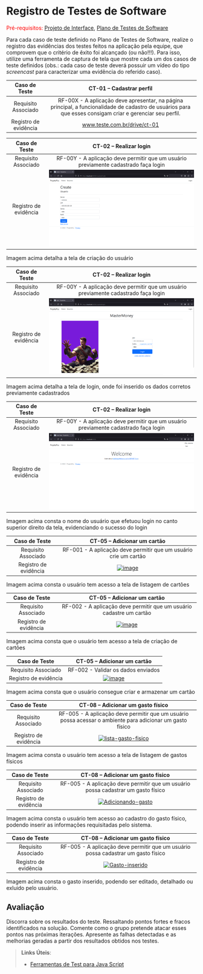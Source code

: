 # Registro de Testes de Software

<span style="color:red">Pré-requisitos: <a href="3-Projeto de Interface.md"> Projeto de Interface</a></span>, <a href="8-Plano de Testes de Software.md"> Plano de Testes de Software</a>

Para cada caso de teste definido no Plano de Testes de Software, realize o registro das evidências dos testes feitos na aplicação pela equipe, que comprovem que o critério de êxito foi alcançado (ou não!!!). Para isso, utilize uma ferramenta de captura de tela que mostre cada um dos casos de teste definidos (obs.: cada caso de teste deverá possuir um vídeo do tipo _screencast_ para caracterizar uma evidência do referido caso).

| **Caso de Teste** 	| **CT-01 – Cadastrar perfil** 	|
|:---:	|:---:	|
|	Requisito Associado 	| RF-00X - A aplicação deve apresentar, na página principal, a funcionalidade de cadastro de usuários para que esses consigam criar e gerenciar seu perfil. |
|Registro de evidência | www.teste.com.br/drive/ct-01 |

| **Caso de Teste** 	| **CT-02 – Realizar login** 	|
|:---:	|:---:	|
|	Requisito Associado 	| RF-00Y - A aplicação deve permitir que um usuário previamente cadastrado faça login |
|Registro de evidência | ![cadastro](https://github.com/ICEI-PUC-Minas-PMV-ADS/pmv-ads-2024-1-e2-proj-int-t9-pmv-ads-2024-1-e2-proj-gestaocontas/blob/main/docs/img/cadastro%20usuario%20nonono.png) |

Imagem acima detalha a tela de criação do usuário

| **Caso de Teste** 	| **CT-02 – Realizar login** 	|
|:---:	|:---:	|
|	Requisito Associado 	| RF-00Y - A aplicação deve permitir que um usuário previamente cadastrado faça login |
|Registro de evidência | ![telalogin](https://github.com/ICEI-PUC-Minas-PMV-ADS/pmv-ads-2024-1-e2-proj-int-t9-pmv-ads-2024-1-e2-proj-gestaocontas/blob/main/docs/img/login%20usuario%20nonono.png) |

Imagem acima detalha a tela de login, onde foi inserido os dados corretos previamente cadastrados

| **Caso de Teste** 	| **CT-02 – Realizar login** 	|
|:---:	|:---:	|
|	Requisito Associado 	| RF-00Y - A aplicação deve permitir que um usuário previamente cadastrado faça login |
|Registro de evidência | ![logado](https://github.com/ICEI-PUC-Minas-PMV-ADS/pmv-ads-2024-1-e2-proj-int-t9-pmv-ads-2024-1-e2-proj-gestaocontas/blob/main/docs/img/login%20efetuado%20com%20sucesso%20usuario%20nonono.png) |

Imagem acima consta o nome do usuário que efetuou login no canto superior direito da tela, evidenciando o sucesso do login




| **Caso de Teste** 	| **CT-05 – Adicionar um cartão** 	|
|:---:	|:---:	|
|	Requisito Associado 	| RF-001 - A aplicação deve permitir que um usuário crie um cartão|
|Registro de evidência | <a href="https://ibb.co/HNJDSzY"><img src="https://i.ibb.co/6vdRMPb/image.png" alt="image" border="0"></a> |

Imagem acima consta o usuário  tem acesso a tela de listagem de cartões

| **Caso de Teste** 	|**CT-05 – Adicionar um cartão**	|
|:---:	|:---:	|
|	Requisito Associado 	| RF-002 - A aplicação deve permitir que um usuário cadastre um cartão |
|Registro de evidência | <a href="https://ibb.co/sggfKcR"><img src="https://i.ibb.co/2FF9vRh/image.png" alt="image" border="0"></a> |

Imagem acima  consta que o usuário tem acesso a tela de criação de cartões

| **Caso de Teste** 	|**CT-05 – Adicionar um cartão** |
|:---:	|:---:	|
|	Requisito Associado 	| RF-002 -  Validar os dados enviados |
|Registro de evidência | <a href="https://ibb.co/DwyhK7y"><img src="https://i.ibb.co/3Sq2h0q/image.png" alt="image" border="0"></a> |

Imagem acima consta que o usuário consegue criar e armazenar um cartão

| **Caso de Teste** 	| **CT-08 – Adicionar um gasto físico** 	|
|:---:	|:---:	|
|	Requisito Associado 	| RF-005 - A aplicação deve permitir que um usuário possa acessar o ambiente para adicionar um gasto físico|
|Registro de evidência | <a href="https://ibb.co/kDqbCPf"><img src="https://i.ibb.co/DMwc2jy/lista-gasto-fisico.png" alt="lista-gasto-fisico" border="0"></a>|

Imagem acima consta o usuário  tem acesso a tela de listagem de gastos físicos

| **Caso de Teste** 	| **CT-08 – Adicionar um gasto físico** 	|
|:---:	|:---:	|
|	Requisito Associado 	| RF-005 - A aplicação deve permitir que um usuário possa cadastrar um gasto físico|
|Registro de evidência | <a href="https://ibb.co/YBP4H5G"><img src="https://i.ibb.co/XxjfcnT/Adicionando-gasto.png" alt="Adicionando-gasto" border="0"></a>|

Imagem acima consta o usuário tem acesso ao cadastro do gasto físico, podendo inserir as informações requisitadas pelo sistema.

| **Caso de Teste** 	| **CT-08 – Adicionar um gasto físico** 	|
|:---:	|:---:	|
|	Requisito Associado 	| RF-005 - A aplicação deve permitir que um usuário possa cadastrar um gasto físico|
|Registro de evidência | <a href="https://ibb.co/gvLBKqw"><img src="https://i.ibb.co/dbwzYC6/Gasto-inserido.png" alt="Gasto-inserido" border="0"></a>|

Imagem acima consta o gasto inserido, podendo ser editado, detalhado ou exluido pelo usuário.

## Avaliação

Discorra sobre os resultados do teste. Ressaltando pontos fortes e fracos identificados na solução. Comente como o grupo pretende atacar esses pontos nas próximas iterações. Apresente as falhas detectadas e as melhorias geradas a partir dos resultados obtidos nos testes.

> **Links Úteis**:
> - [Ferramentas de Test para Java Script](https://geekflare.com/javascript-unit-testing/)

